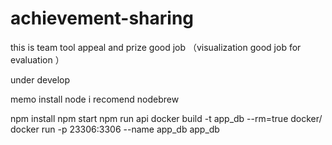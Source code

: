 # achievement-sharing
this is team tool appeal  and  prize good job  （visualization  good job for evaluation ）

under develop

memo
install node
i recomend nodebrew

npm install 
npm start
npm run api
docker build -t app_db --rm=true docker/
docker run -p 23306:3306 --name app_db app_db
